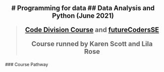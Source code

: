 <h1 align="center">
</h1>
<h2 align="center">
# Programming for data
## Data Analysis and Python (June 2021)

> [Code Division Course](http://codedivision.co.uk "Code Division Course") 
> and [futureCodersSE](http://futurecoders.org.uk "futureCodersSE")
> 
> Course runned by Karen Scott and Lila Rose

</h2>
### Course Pathway


